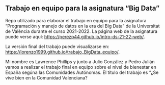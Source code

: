 ## Trabajo en equipo para la asignatura “Big Data”

<!-- El párrafo de abajo has de dejarlo tal cual. NO HAS DE CAMBIAR NADA!!-->

Repo utilizado para elaborar el trabajo en equipo para la asignatura
“Programación y manejo de datos en la era del Big Data” de la
Universitat de València durante el curso 2021-2022. La página web de la
asignatura puede verse aquí:
<https://perezp44.github.io/intro-ds-21-22-web/>.

<!-- En la linea de abajo HAS de SUSTITUIR "perezp44" por tu usuario de Github-->

La versión final del trabajo puede visualizarse en:
<https://lorenzo1999.github.io/trabajo_BigData_equipo/>.

<!-- Abajo podéis escribir lo que queráis, igual un resumen del trabajo, o ..., o ... pero al menos, tenéis que poner el título del trabajo y el nombre de los componentes del equipo-->

Mi nombre es Lawrence Phillips y junto a Julio González y Pedro Julián
vamos a realizar el trabajo final en equipo sobre el nivel de bienestar
en España segúna las Comunidades Autónomas. El título del trabajo es
“¿Se vive bien en la Comunidad Valenciana?

<!-- Finalmente, acuérdate que cuando hayas hecho los cambios y hayas dejado este archivo como hayáis decidido, TENEIS que knittearlo para que los cambio se actualicen en el fichero Readme.md, que es el que finalmente se visualizará en Github-->
